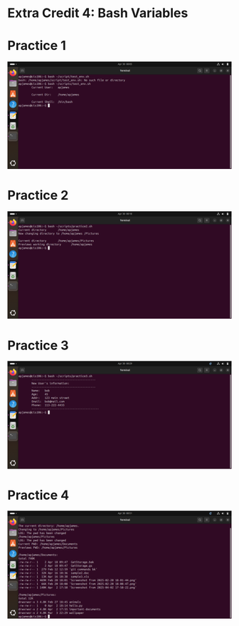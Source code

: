 # Extra Credit 4: Bash Variables

# Practice 1
![Practice 1](practice1.png)

# Practice 2
![Practice 2](practice2.png)

# Practice 3
![Practice 3](practice3.png)

# Practice 4
![Practice 4](practice4.png)
